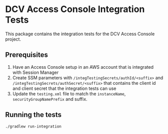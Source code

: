 # DCV Access Console Integration Tests

This package contains the integration tests for the DCV Access Console project.

## Prerequisites
1. Have an Access Console setup in an AWS account that is integrated with Session Manager
2. Create SSM parameters with `/integTestingSecrets/authId/<suffix>` and `/integTestingSecrets/authSecret/<suffix>`
   that contains the client id and client secret that the integration tests can use 
3. Update the `testing.xml` file to match the `instanceName`, `securityGroupNamePrefix` and suffix.

## Running the tests
`./gradlew run-integration`

